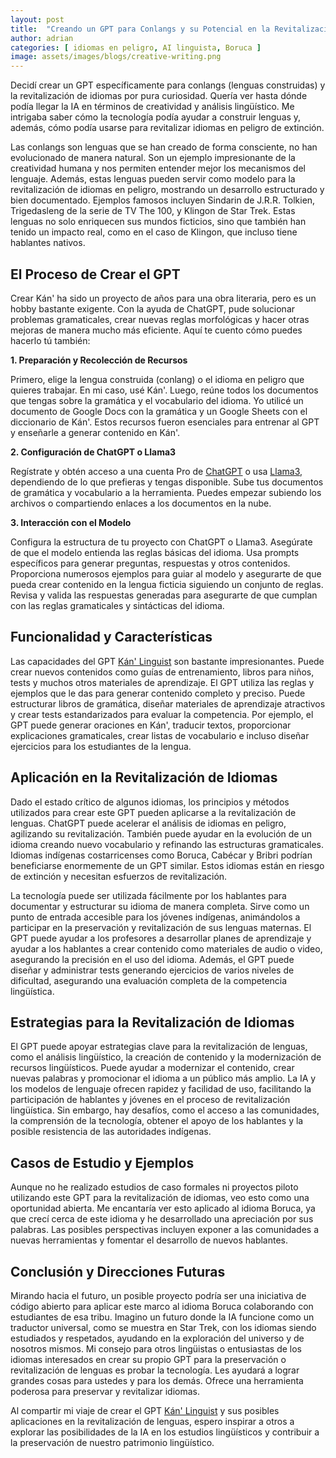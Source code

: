 ```yaml
---
layout: post
title:  "Creando un GPT para Conlangs y su Potencial en la Revitalización de Idiomas"
author: adrian
categories: [ idiomas en peligro, AI linguista, Boruca ]
image: assets/images/blogs/creative-writing.png
---
```


Decidí crear un GPT específicamente para conlangs (lenguas construidas) y la revitalización de idiomas por pura curiosidad. Quería ver hasta dónde podía llegar la IA en términos de creatividad y análisis lingüístico. Me intrigaba saber cómo la tecnología podía ayudar a construir lenguas y, además, cómo podía usarse para revitalizar idiomas en peligro de extinción.

Las conlangs son lenguas que se han creado de forma consciente, no han evolucionado de manera natural. Son un ejemplo impresionante de la creatividad humana y nos permiten entender mejor los mecanismos del lenguaje. Además, estas lenguas pueden servir como modelo para la revitalización de idiomas en peligro, mostrando un desarrollo estructurado y bien documentado. Ejemplos famosos incluyen Sindarin de J.R.R. Tolkien, Trigedasleng de la serie de TV The 100, y Klingon de Star Trek. Estas lenguas no solo enriquecen sus mundos ficticios, sino que también han tenido un impacto real, como en el caso de Klingon, que incluso tiene hablantes nativos.

## El Proceso de Crear el GPT
Crear Kán' ha sido un proyecto de años para una obra literaria, pero es un hobby bastante exigente. Con la ayuda de ChatGPT, pude solucionar problemas gramaticales, crear nuevas reglas morfológicas y hacer otras mejoras de manera mucho más eficiente. Aquí te cuento cómo puedes hacerlo tú también:

**1. Preparación y Recolección de Recursos**

Primero, elige la lengua construida (conlang) o el idioma en peligro que quieres trabajar. En mi caso, usé Kán'. Luego, reúne todos los documentos que tengas sobre la gramática y el vocabulario del idioma. Yo utilicé un documento de Google Docs con la gramática y un Google Sheets con el diccionario de Kán'. Estos recursos fueron esenciales para entrenar al GPT y enseñarle a generar contenido en Kán'.

**2. Configuración de ChatGPT o Llama3**

Regístrate y obtén acceso a una cuenta Pro de [ChatGPT](https://chat.openai.com/) o usa [Llama3](https://ollama.com/), dependiendo de lo que prefieras y tengas disponible. Sube tus documentos de gramática y vocabulario a la herramienta. Puedes empezar subiendo los archivos o compartiendo enlaces a los documentos en la nube.

**3. Interacción con el Modelo**

Configura la estructura de tu proyecto con ChatGPT o Llama3. Asegúrate de que el modelo entienda las reglas básicas del idioma. Usa prompts específicos para generar preguntas, respuestas y otros contenidos. Proporciona numerosos ejemplos para guiar al modelo y asegurarte de que pueda crear contenido en la lengua ficticia siguiendo un conjunto de reglas. Revisa y valida las respuestas generadas para asegurarte de que cumplan con las reglas gramaticales y sintácticas del idioma.

## Funcionalidad y Características
Las capacidades del GPT [Kán' Linguist](https://chatgpt.com/g/g-ulMdMIDpN-kan-linguist) son bastante impresionantes. Puede crear nuevos contenidos como guías de entrenamiento, libros para niños, tests y muchos otros materiales de aprendizaje. El GPT utiliza las reglas y ejemplos que le das para generar contenido completo y preciso. Puede estructurar libros de gramática, diseñar materiales de aprendizaje atractivos y crear tests estandarizados para evaluar la competencia. Por ejemplo, el GPT puede generar oraciones en Kán', traducir textos, proporcionar explicaciones gramaticales, crear listas de vocabulario e incluso diseñar ejercicios para los estudiantes de la lengua.

## Aplicación en la Revitalización de Idiomas
Dado el estado crítico de algunos idiomas, los principios y métodos utilizados para crear este GPT pueden aplicarse a la revitalización de lenguas. ChatGPT puede acelerar el análisis de idiomas en peligro, agilizando su revitalización. También puede ayudar en la evolución de un idioma creando nuevo vocabulario y refinando las estructuras gramaticales. Idiomas indígenas costarricenses como Boruca, Cabécar y Bribri podrían beneficiarse enormemente de un GPT similar. Estos idiomas están en riesgo de extinción y necesitan esfuerzos de revitalización.

La tecnología puede ser utilizada fácilmente por los hablantes para documentar y estructurar su idioma de manera completa. Sirve como un punto de entrada accesible para los jóvenes indígenas, animándolos a participar en la preservación y revitalización de sus lenguas maternas. El GPT puede ayudar a los profesores a desarrollar planes de aprendizaje y ayudar a los hablantes a crear contenido como materiales de audio o video, asegurando la precisión en el uso del idioma. Además, el GPT puede diseñar y administrar tests generando ejercicios de varios niveles de dificultad, asegurando una evaluación completa de la competencia lingüística.

## Estrategias para la Revitalización de Idiomas
El GPT puede apoyar estrategias clave para la revitalización de lenguas, como el análisis lingüístico, la creación de contenido y la modernización de recursos lingüísticos. Puede ayudar a modernizar el contenido, crear nuevas palabras y promocionar el idioma a un público más amplio. La IA y los modelos de lenguaje ofrecen rapidez y facilidad de uso, facilitando la participación de hablantes y jóvenes en el proceso de revitalización lingüística. Sin embargo, hay desafíos, como el acceso a las comunidades, la comprensión de la tecnología, obtener el apoyo de los hablantes y la posible resistencia de las autoridades indígenas.

## Casos de Estudio y Ejemplos
Aunque no he realizado estudios de caso formales ni proyectos piloto utilizando este GPT para la revitalización de idiomas, veo esto como una oportunidad abierta. Me encantaría ver esto aplicado al idioma Boruca, ya que crecí cerca de este idioma y he desarrollado una apreciación por sus palabras. Las posibles perspectivas incluyen exponer a las comunidades a nuevas herramientas y fomentar el desarrollo de nuevos hablantes.

## Conclusión y Direcciones Futuras
Mirando hacia el futuro, un posible proyecto podría ser una iniciativa de código abierto para aplicar este marco al idioma Boruca colaborando con estudiantes de esa tribu. Imagino un futuro donde la IA funcione como un traductor universal, como se muestra en Star Trek, con los idiomas siendo estudiados y respetados, ayudando en la exploración del universo y de nosotros mismos. Mi consejo para otros lingüistas o entusiastas de los idiomas interesados en crear su propio GPT para la preservación o revitalización de lenguas es probar la tecnología. Les ayudará a lograr grandes cosas para ustedes y para los demás. Ofrece una herramienta poderosa para preservar y revitalizar idiomas.

Al compartir mi viaje de crear el GPT [Kán' Linguist](https://chatgpt.com/g/g-ulMdMIDpN-kan-linguist) y sus posibles aplicaciones en la revitalización de lenguas, espero inspirar a otros a explorar las posibilidades de la IA en los estudios lingüísticos y contribuir a la preservación de nuestro patrimonio lingüístico.